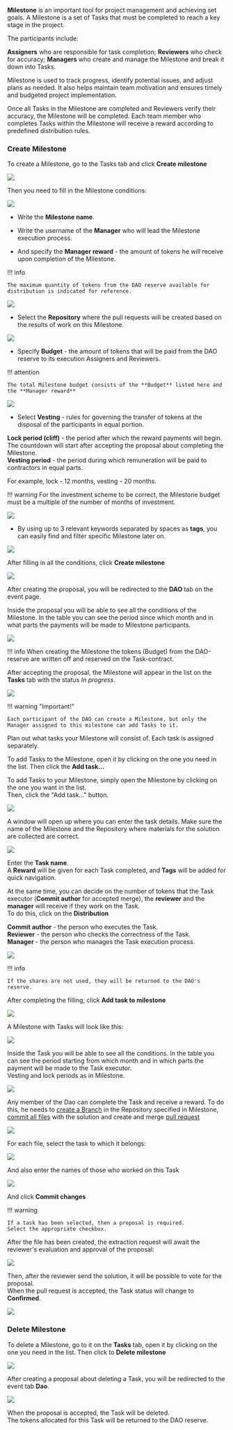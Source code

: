 <!-- 
## __Working with Task__ -->

**Milestone** is an important tool for project management and achieving set goals. A Milestone is a set of Tasks that must be completed to reach a key stage in the project.

The participants include:

**Assigners** who are responsible for task completion;
**Reviewers** who check for accuracy;
**Managers** who create and manage the Milestone and break it down into Tasks.

Milestone is used to track progress, identify potential issues, and adjust plans as needed. It also helps maintain team motivation and ensures timely and budgeted project implementation.

Once all Tasks in the Milestone are completed and Reviewers verify their accuracy, the Milestone will be completed. Each team member who completes Tasks within the Milestone will receive a reward according to predefined distribution rules.

### __Create Milestone__

<!-- we have not created tasks to replace Project Management tools, but because we want to offer members the ability to have voting power adequately reflecting their contribution to a DAO, be it ‘product people’ who create tasks, developers who write code, and reviewers. -->

To create a Milestone, go to the Tasks tab and click **Create milestone**

![](../../images/n_gosh_web_Task_01_create_milestone.jpg)

Then you need to fill in the Milestone conditions:

![](../../images/n_gosh_web_Task_02_conditions_0.jpg)


* Write the **Milestone name**.

* Write the username of the **Manager** who will lead the Milestone execution process.

* And specify the **Manager reward** - the amount of tokens he will receive upon completion of the Milestone.

<!--the part of the Milestone budget that he will receive.   The remaining budget will then be distributed among the performers of the respective tasks. -->


!!! info

    The maximum quantity of tokens from the DAO reserve available for distribution is indicated for reference.


![](../../images/n_gosh_web_Task_02_conditions_1.jpg)

* Select the **Repository** where the pull requests will be created based on the results of work on this Milestone.

![](../../images/n_gosh_web_Task_02_conditions_2.jpg)

<!-- Then you need to evaluate the Milеstone.  -->
* Specify **Budget** - the amount of tokens that will be paid from the DAO reserve to its execution Assigners and Reviewers.


!!! attention

    The total Milestone budget consists of the **Budget** listed here and the **Manager reward**



![](../../images/n_gosh_web_Task_02_conditions_3.jpg)

* Select **Vesting** - rules for governing the transfer of tokens at the disposal of the participants in equal portion.

**Lock period (cliff)** - the period after which the reward payments will begin. 
The countdown will start after accepting the proposal about completing the Milestone.  
**Vesting period** - the period during which remuneration will be paid to contractors in equal parts.

For example, lock - 12 months, vesting - 20 months.  


!!! warning
    For the investment scheme to be correct, the Milеstone budget must be a multiple of the number of months of investment.


![](../../images/n_gosh_web_Task_02_conditions_4.jpg)

* By using up to 3 relevant keywords separated by spaces as **tags**, you can easily find and filter specific Milestone later on.

![](../../images/n_gosh_web_Task_02_conditions_5.jpg)

After filling in all the conditions, click **Create milestone**

![](../../images/n_gosh_web_Task_02_conditions.jpg)

After creating the proposal, you will be redirected to the **DAO** tab on the event page.

Inside the proposal you will be able to see all the conditions of the Milestone.
In the table you can see the period since which month and in what parts the payments will be made to Milestone participants.

![](../../images/n_gosh_web_Task_03_event.jpg)

!!! info
    When creating the Milestone the tokens (Budget) from the DAO-reserve are written off and reserved on the Task-contract.


After accepting the proposal, the Milestone will appear in the list on the **Tasks** tab with the status *In progress*.

![](../../images/n_gosh_web_Task_04_list_tasts.jpg)


!!! warning "Important!"

    Each participant of the DAO can create a Milestone, but only the Manager assigned to this milestone can add Tasks to it.

Plan out what tasks your Milestone will consist of. Each task is assigned separately.  

To add Tasks to the Milestone, open it by clicking on the one you need in the list. Then click the **Add task...**

To add Tasks to your Milestone, simply open the Milestone by clicking on the one you want in the list.  
Then, click the "Add task..." button.

![](../../images/n_gosh_web_Task_05_add_tasks.jpg)

A window will open up where you can enter the task details. Make sure the name of the Milestone and the Repository where materials for the solution are collected are correct.

![](../../images/n_gosh_web_Task_06_task_01_name_repo.jpg)

Enter the **Task name**.  
A **Reward** will be given for each Task completed, and **Tags** will be added for quick navigation.

At the same time, you can decide on the number of tokens that the Task executor (**Commit author** for accepted merge), the **reviewer** and the **manager** will receive if they work on the Task.  
To do this, click on the **Distribution**

**Commit author** - the person who executes the Task.  
**Reviewer** - the person who checks the correctness of the Task.  
**Manager** - the person who manages the Task execution process.

![](../../images/n_gosh_web_Task_06_task_03_percents.jpg)


!!! info

    If the shares are not used, they will be returned to the DAO's reserve.


After completing the filling, click **Add task to milestone**

![](../../images/n_gosh_web_Task_06_task_02_distribution.jpg)

A Milestone with Tasks will look like this:

![](../../images/n_gosh_web_Task_06_task_02_distribution.jpg)

Inside the Task you will be able to see all the conditions.
In the table you can see the period starting from which month and in which parts the payment will be made to the Task executor.  
Vesting and lock periods as in Milestone.

![](../../images/n_gosh_web_Task_07_01.jpg)

Any member of the Dao can complete the Task and receive a reward. To do this, he needs to [create a Branch](./repository.md#create-branch) in the Repository specified in Milestone, [commit all files](./repository.md#create-file) with the solution and create and merge [pull request](./repository.md#create-pull-request)


![](../../images/n_gosh_web_Task_08_01_create_file.jpg)

For each file, select the task to which it belongs:

![](../../images/n_gosh_web_Task_08_02_select_task.jpg)

And also enter the names of those who worked on this Task

![](../../images/n_gosh_web_Task_08_03_task_participants.jpg)

And click **Commit changes**

!!! warning

    If a task has been selected, then a proposal is required.  
    Select the appropriate checkbox.

<!-- If the reviewer was specified during the commit, the event will wait for verification from them. -->
After the file has been created, the extraction request will await the reviewer's evaluation and approval of the proposal:

![](../../images/n_gosh_web_Task_08_04_pr_review%20_required.jpg)

<!-- ![](../../images/n_gosh_web_Task_08_04_pr_review%20_required.jpg) -->

<!-- When the proposal is accepted, the status of the Task in Milestone will change to *Confirmed* -->
Then, after the reviewer send the solution, it will be possible to vote for the proposal.  
When the pull request is accepted, the Task status will change to **Confirmed**.

![](../../images/n_gosh_web_Task_09_task_confirmed.jpg)




<!-- Assigners  Reviewers	Managers	Subtasks -->

<!-- 
Select the repository for which the Task is being created.

![](../../images/gosh_web_Task_02_fill_repo.jpg)

Add the Task name.

You can add 3 tags separated by spaces to quickly find the task.

![](../../images/gosh_web_Task_03_name_tags.jpg)

Then you need to evaluate the Task.

**Task cost** is the number of tokens that will be paid from the DAO reserve for its execution.

!!! info
    The members of the DAO agree between themselves how to evaluate the Tasks.

After attaching a pull request to the Task, the tokens will be distributed between the author, reviewer and manager in the ratio you set.

**Commit author** - the person who executes the Task.  
**Reviewer** - the person who checks the correctness of the Task.  
**Manager** - the person who manages the Task execution process.

!!! info
    The number of authors, areviewers and managers is set at your choice.  

![](../../images/gosh_web_Task_04_cost_distrb.jpg)

Select vesting and lock periods. 

**Lock (cliff)** - the period after which the reward payments will begin. 
The countdown will start after accepting the proposal about completing the Task.  
**Vesting** - rules for transferring the fixed part of the tokens to the disposal of the contractor.

For example, lock - 12 months, vesting - 2 months.  

!!! warning
    In order for the investment scheme to be correct, the smaller of the number of tokens allocated to the members of the task must be a multiple of the number of months of investment.

![](../../images/gosh_web_Task_05_lock_vesting.jpg)

Add a comment the token distribution rules and click **Create task and start proposal**

![](../../images/gosh_web_Task_06_comment.jpg)

After creating the proposal, you will be taken to the **DAO** tab with events.

![](../../images/gosh_web_Task_07_event.jpg)

Inside the proposal you will be able to see all the conditions of the Task.  
In the table you can see the period since which month and in what parts the payments will be made to the members of the Task. -->

<!-- ![](../../images/gosh_web_Task_08_proposal.jpg) -->

<!-- ![](../../images/gosh_web_Task_09_event_details.jpg) -->

<!-- After accepting the proposal, the Task will appear in the list on the **Tasks** tab with the status *Awaiting commits*.

!!! info
    When creating a Task the tokens (Task cost) from the DAO-reserve are written off and reserved on the Task-contract.

![](../../images/gosh_web_Task_10_list_tasks.jpg) -->

<!-- When the Author has completed the Task, he adds it to the commit.

!!! info
    If you need to make several commits to complete a Task,, create a separate branch.  

And do **Select task** when creating the proposal to the pull request.

Select the Task performed(s), reviewer(s), manager(s) if they worked on the task. The allocated shares of those who were not specified will be returned to the DAO-reserve.

![](../../images/gosh_web_Readme_md_03_data_commit.jpg)

After that a proposal to the pull request will be created.  

![](../../images/gosh_web_Task_12_proposal_to_commit_with_task.jpg)

Detailed information can be viewed by going to it on the DAO tab with events.

![](../../images/gosh_web_Task_13_detail_proposal.jpg) -->

<!-- If the reviewer was specified during the commit, the event will wait for verification from them.

![](../../images/gosh_web_Task_14_event%20review.jpg)

Then, after the reviewer send the solution, it will be possible to vote for the proposal.  
When the pull request is accepted, the Task status will change to **Confirmed**.

![](../../images/gosh_web_Task_15_task_status_confirmed.jpg)

After the lock period ends, the members of the Task can receive a reward.
To do this, go to the **Tasks** tab in the completed Task and click **Claim reward**.

!!! note
    If Lock period (cliff) has been set to zero, then you can click **Claim reward** immediately after accepting the pull request.

![](../../images/gosh_web_Task_16_claim_reward.jpg)

Thus the tokens will begin to be transferred to the wallets of the members of the completed Task in accordance with the vesting scheme when the lock period ends. -->


### __Deletе Milestone__


To delete a Milestone, go to it on the **Tasks** tab, open it by clicking on the one you need in the list.
Then click to **Delete milestone**


![](../../images/gosh_web_Task_delete_01.jpg)

After creating a proposal about deleting a Task, you will be redirected to the event tab **Dao**.

![](../../images/gosh_web_Task_delete_02_event.jpg)

When the proposal is accepted, the Task will be deleted.  
The tokens allocated for this Task will be returned to the DAO reserve.

